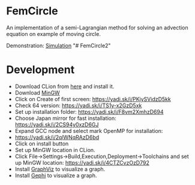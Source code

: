 # FemCircle

An implementation of a semi-Lagrangian method for solving an advection equation on example of moving circle.

Demonstration: [Simulation](https://youtu.be/F00h8x3HHhQ)
"# FemCircle2" 

# Development

 - Download CLion from [here](https://www.jetbrains.com/clion/) and install it.
 - Download [MinGW](https://ufpr.dl.sourceforge.net/project/tdm-gcc/TDM-GCC%20Installer/tdm64-gcc-5.1.0-2.exe)
 - Click on Create of first screen: https://yadi.sk/i/PKjySVidzD5kk
 - Check 64 version: https://yadi.sk/i/TS1y-x2GzD5xk
 - Set up installation folder: https://yadi.sk/i/F8vm2XmhzD694
 - Choose Japan mirror for fast installation: https://yadi.sk/i/2CS94y0xzD6GJ
 - Expand GCC node and select mark OpenMP for installation: 
 - https://yadi.sk/i/2qlWNqRAzD6bd
 - Click on install button
 - Set up MinGW location in CLion. 
 - Click File->Settings->Build,Execution,Deployment->Toolchains and set up MinGW location:
  https://yadi.sk/i/4CTZCvzOzD792
 - Install [GraphViz](http://www.graphviz.org/Download.php) to visualize a graph.
 - Install [Gephi](https://gephi.org/users/download/) to visualize a graph.
